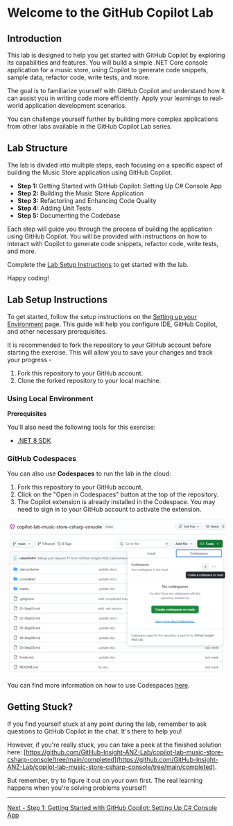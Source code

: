 # Welcome to the GitHub Copilot Lab

## Introduction

This lab is designed to help you get started with GitHub Copilot by exploring its capabilities and features. You will build a simple .NET Core console application for a music store, using Copilot to generate code snippets, sample data, refactor code, write tests, and more.

The goal is to familiarize yourself with GitHub Copilot and understand how it can assist you in writing code more efficiently. Apply your learnings to real-world application development scenarios.

You can challenge yourself further by building more complex applications from other labs available in the GitHub Copilot Lab series.

## Lab Structure

The lab is divided into multiple steps, each focusing on a specific aspect of building the Music Store application using GitHub Copilot.

- **Step 1:** Getting Started with GitHub Copilot: Setting Up C# Console App
- **Step 2:** Building the Music Store Application
- **Step 3:** Refactoring and Enhancing Code Quality
- **Step 4:** Adding Unit Tests
- **Step 5:** Documenting the Codebase

Each step will guide you through the process of building the application using GitHub Copilot. You will be provided with instructions on how to interact with Copilot to generate code snippets, refactor code, write tests, and more.

Complete the [Lab Setup Instructions](#lab-setup-instructions) to get started with the lab.

Happy coding!

## Lab Setup Instructions

To get started, follow the setup instructions on the [Setting up your Environment](https://github-insight-anz-lab.github.io/github-copilot-labs-list/getting-started/#-setting-up-your-environment) page. This guide will help you configure IDE, GitHub Copilot, and other necessary prerequisites.

It is recommended to fork the repository to your GitHub account before starting the exercise. This will allow you to save your changes and track your progress -

1. Fork this repository to your GitHub account.
2. Clone the forked repository to your local machine.

### Using Local Environment

**Prerequisites**

You'll also need the following tools for this exercise:

- [.NET 8 SDK](https://dotnet.microsoft.com/en-us/download/dotnet/8.0)

### GitHub Codespaces

You can also use **Codespaces** to run the lab in the cloud:

1. Fork this repository to your GitHub account.
2. Click on the "Open in Codespaces" button at the top of the repository.
3. The Copilot extension is already installed in the Codespace. You may need to sign in to your GitHub account to activate the extension.

![image](./media/474979958-8f0799d2-ec1f-4b8e-9f5a-16f8d0bc2611.png)

You can find more information on how to use Codespaces [here](https://docs.github.com/en/codespaces/getting-started/quickstart).

## Getting Stuck?

If you find yourself stuck at any point during the lab, remember to ask questions to GitHub Copilot in the chat. It's there to help you!

However, if you're really stuck, you can take a peek at the finished solution here: [https://github.com/GitHub-Insight-ANZ-Lab/copilot-lab-music-store-csharp-console/tree/main/completed](https://github.com/GitHub-Insight-ANZ-Lab/copilot-lab-music-store-csharp-console/tree/main/completed).

But remember, try to figure it out on your own first. The real learning happens when you're solving problems yourself!

---

[Next - Step 1: Getting Started with GitHub Copilot: Setting Up C# Console App](./01-Step01.md)

